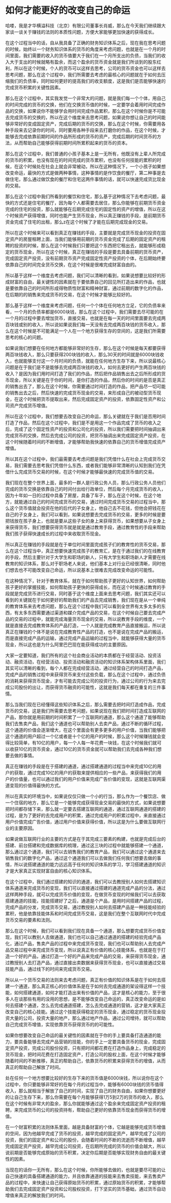 # 如何才能更好的改变自己的命运

哈喽，我是才华横溢科技（北京）有限公司董事长肖威，那么在今天我们继续跟大家谈一谈关于赚钱的法则的本质性问题，方便大家能够更加快速的获得成长。

在这个过程当中的话，自从我具备了正确的财务知识体系之后，现在我在思考问题的时候，始终以一个财务知识体系的货币的角度来考虑问题，也就是在一个月的时间里面，我们需要的收入的货币值要大于我们在一个月所支出的负债，当我们的收入大于支出的时候就略有盈余，而这个盈余的货币资金就是我们所谈到的股东红利，所以在这个时候，个人的货币可以这样去思考，公司的货币资金也可以这样去思考问题，那么在这个过程中，我们所需要去考虑的最核心的问题就在于如何去压缩我们的负债率，同时如何更好的提高我们的收支额度，这是我们是否能够快速的完成货币积累的关键性因素。

那么在这个过程中，其实我发觉一个非常大的问题，就是我们每一个个体，用自己的时间完成的货币的交换，他们在交换货币值的时候，一定要学会着用时间完成作品的交换，如果说你不能够学会用时间完成作品累积，那么在这个时候你是不可能去完成货币的交换的，所以在这个维度来去思考问题，如果说你想让自己的时间能够非常好的变成固定资产，完成后期的货币的交换，那么在这个时候，你需要用各种手段来去记录你的时间，同时要用各种手段来去打磨你的作品，在这个时候，才能够去完成依靠前期时间的作品所形成的货币的资产，完成后期的时间货币的方法，从而帮助自己能够获得前期时间所累积起来的货币的资本。

那么在这个过程中，我们普通的小孩子基本上是一无所有，他既没有上辈人所完成的货币的积累，也没有现在的时间完成的货币累积，也没有任何技能的累积的时候，在这个时候处在社会上就会非常被动，所以在这种情况下，一个小孩子如果想改变命运，最快的方式是做两种事情，这种事情的是作饮食的餐厅，第二种事是去做住宅，那么通过做饮食的餐厅和住宅这两件事情的话，就可以快速完成货比现金的交易。

那么在这个过程中我们所看到的餐饮和住宅，那么基于这种情况下去考虑问题，最快的方式还是住宅的餐厅，因为每个人都需要去居住，那么你能够在前期货币资金完成的住宅的投资，那么就能够在后期完成住宅的固定性的资产的增值，所以在这个时候资产获得增值，同时也能产生货币现金，所以真正赚钱的手段，是前期货币资金完成了住宅的出租，那么z在这个时候了才能在后期完成现金的交易。

所以在这个时候来可以看到真正在赚钱的手段，主要就是完成货币现金的投资在固定资产的房屋租聘上面，当我们能够用前期的货币资金完成了后期的固定资产的租聘的投资的时候，那么在这个时候我们只要把这个东西把它租出去，就能够形成稳定的货币现金，所以在这个时候，真正在赚钱的手段是要去具备前期的货币资产，完成固定资产投资，没有前期货币资产完成固定性资产投资的个体，在后期始终要依靠自己的时间完全货币交换，在这个时候是很难完成财富自由的。

所以基于这样一个维度去考虑问题，我们可以清晰的看到，如果说想要比较好的形成财富的自由，最关键性的因素就在于要依靠自己的回见所打造出来的作品，也就是要依靠自己的时间所形成得物质性财富和精神财富，通过前期的数字化的作品，在后期的的销售来完成货币的交易，在这个时候才能够比较好的。

那么基于这样一个维度来考虑问题，任何一个个体在任何地方立足，它的负债率来看，一个月的负债率都是6000块钱，那么在这个过程中，我们需要去尽可能的在一个月的过程中要去增加货币，直接交易，也就是在每一天的时间里面要去完成两百块钱或别的收入，所以说如果说我们每一天没有去完成两百块钱的货币收入，那么在这个时候是不可能满足一个人在一个地方获得生存的空间的，这是我们所需要思考的核心的问题。

如果说我们想要在任何地方都能够非常好的生存，那么在这个时候是每天都要获得两百块钱收入，那么只要获得200块钱的收入，那么30天的时间就是6000块钱收入，也就能够支付这一个月时间的负债，就能在任何地方生存下来，所以说最核心问题是在于我们是不是能够去完成两百块钱的收入，如何去更好的产生两百块钱的收入？是因为我们用时间打造了我们的作品，然后把作品销售出去之后所形成的货币现金，所以关键是在于你的时间，是你打造的作品，然后你的时间的是否是真正的销售出去了，那么在这个时候，你需要通过时间打造的作品，把产品尽一切可能的销售出去之后，然后快速的完成货币现金的交易，来形成自己的被动型货币现金，在这个时候把货币提取出来，然后完成固定资产的投资，依靠固定性资产和公司资产完成货币增值。

所以在这个过程中，我们想要去改变自己的命运，那么关键就在于我们是否用时间打造了作品，然后在这个过程中，我们是不是用这一个作品完成了货币的收入之后，完成了这个固定性资产的投资和公司化的投资，所以我们需要把时间抽调出来完成货币的交换，然后去完成公司的投资，把货币抽调出来完成固定资产投资，在这个时候随着时间的不断增值，才能够帮助我快速的依靠自己的货币增值完成资产增值。

所以其在这个过程中，我们最需要去考虑问题是我们凭借什么在社会上完成货币交易，我们需要去思考我们凭借什么东西，或者我们能够非常清晰的认知到我们在凭借什么完成货币交易的时候，在这个时候才能够最快速的完成货币值的交易。

我们现在在整个世界上面，最多的一群人是行政公务人员，那么行政公务人员他们完成的货币交换是依靠自己的时间付出给行政单位，然后每个月完成货币的收入，因为十年如一日的过程中具备了房屋，具备了车子，那么在这个时候，在这个地方，就能通过自己的时间完成货币的交易，通过时间完成货币交易的过程当中，那么这个货币值就会投资在他的后代的子女身上，他自己去不花钱，但他会把钱花在自己的子女身上，我们可以看到，如果说想要去完成货币的交易，更多的时候是要把钱放在孩子身上，也就是要从这些子女的身上来获得货币，如果想要从子女身上来获得货币，我们想要获得货币就是就是通过教育手段，通过教育性的手段来帮助我们孩子获得快速成长的过程中来收取货币现金。

所以真正在赚钱的手段就是在于单位时间里面完成孩子们的教育性的货币交易，那么在这个过程当中，真正想要快速完成孩子的教育汇，是在于通过我们的在线教育的手段，然后主要针对于大学生和职场的新人，只有大学生和职场新人才需要在线教育的知识体系，那么对于职场老人来说，他们基本上对行业已经很清晰，同时他们想去也不可能改变自己命运，所以说基本上很难去完成改变命运的可能性。

在这种情况下，针对于教育体系，就在于如何帮助孩子更好的认知世界，如何帮助孩子更好的掌握技能，如何帮助孩子更快的获得成长，而在这个时候通过教育的手段就是完成货币进行交易，同时基于这个维度上面来去思考问题，我们其实还可以看到的关键就在于如何更好的帮助我们的产品去完成销售，我们现在是从一个单纯的教育体系来去考虑问题，那么在这个过程中我们可以看到全世界有太多太多的东西，有太多东西需要通过渠道和媒介完成产品的交易，在这个时候自己要去完成产品的交易的过程中，就能完成海量货币现金的交易，所以说教育手段的维度，一个就是直接去完成教育体系的产品打造，一个人就是完成教育产品直接搬运，所以说真正在赚钱的个体不是说在完成教育性产品的打造，也不是说在完成产品的搬运，而是直接完成产品的运输，通过完成产品运输的过程当中，就能够获得大量的货币现金，所以这也是为什么阿里巴巴现在能获得成功的主要原因。

大家一定要知道，我们所有的这个社会商业活动的本质都在于经营活动、投资活动、融资活动，在经营活动、投资活动和融资活动的知识体系架构体系里面，我们其实可以清晰的看到，每个人都在完成经营活动，通过经营自己的时间打造产品，完成产品的销售过程中来获得货币来支付这些负载，那么在这个过程中，通过负债的消耗来获得货币现金，才有可能去完成公司的投资行为，通过公司的行为来去完成公司股份的出让，而获得货币融资的可能性，这就是我们每天都在重复的三件事情。

那么当我们现在已经懂得这些知识体系之后，那么需要去把时间打造成作品，完成货币的交易，这是我们所需要去思考问题，如果说现在我们把时间打造成互联网的产品，那你就是用前期的时间积累了一个互联网的通道，那么这个通道了能够帮助我们去售卖产品，我们这个通道也可以帮助别人去卖产品，通过不断的循环过程，这个通道的价值会逐渐增大，在这个里面会有更多更多的用户价值，当我们能够把这个通道的用户超过一个亿或者是十个亿的用户的时候，那么这个时候赚钱就会变得比较简单，有10亿的用户，每一个人每一年花费一块钱，在这个时候我们就可以收获10亿的货币资金，通过10亿的货币资金就可以帮助我们去完成各种我们想要去做的事情。

真正在赚钱的手段是在于搭建的通道，通过搭建通道的过程当中来完成10亿的用户的获取，通过完成10亿的用户的获取来提供相应的一些产品，来获得我们的用户的价值量，也可以通过我们的用户价值来完成广告价值的变现，这就是互联网渠道变现的价值得最快的方式。

所以在真实的环境当中，如果说仅仅只做一个小的行当，那么作为一个餐饮店、做一个住宿的地方，那么它是一个能够完成获得现金交易的最快的方式，如果说想要把时间都存储下来，那么就一定要去搭建互联网的通道，通过互联网通道的搭建的过程，是为了更好的去完成用户的积累，通过完成用户的积累过程中，来直接通过用户价值完成广告价值，通过用户价值来获得价值，所以这是为什么要做互联网行业的主要原因。

如果说做互联网行业的主要的方式是在于其完成三要素的构建，也就是完成后台的搭建、前台搭建和完成数据库的梳理，通过这三块的过程中就能够搭建一个通道，那么通过这个通道，我们可以去销售我们的教育产品，我们可以通过这个通道来去销售我们的数字化产品，通过这个通道我们可以去做我们任何我们想要去做的事情，所以说搭建通道的能力远远高于任何的知识体系的学习，学习搭建通道的知识才是大家真正实现财富自由的核心知识体系。

在这个过程中，我们通过搭建的知识的通道，我们可以去教授别人如何去搭建知识体系通道来完成货币的变现，我们可以直接通过搭建的通道完成产品的分法，通过这样两种手段，就可以完成货币价值的变现，在做货币变现的时候我们可以去获取搭建通道的技能，技能搭建好了之后，通道是个产品，是用时间搭建产品的过程，完成产品的分发，完成货币交易，通过教授别人如何去搭建产品是一种技能经验的累积，他是依靠技能体系和时间完成货币交易，这是我们在整个互联网时代中完成货币交易的要素和法则。

那么在这个时候，我们可以看到我们现在具备一个通道，那么想要完成货币价值变现，我们可以教别人去做通道，我们也可以自己通过通道的搭建的经验完成产品化，通过产品，售卖产品的过程中来完成货币变现，我们也可以帮助别人去完成产品交易过程中来完成货币变现，所以说真正有价值的核心技能体系，也就是在于打造一个好的产品，通过打造一个好的产品来完成产品的交易，来获得货币现金，通过教授别人去打造产品，通过直接出卖数据来获得货币现金，也可以直接通过交易技能产品，通过线下的时间来完成货币交易。

所以从一个货币交易的法则来去考虑问题，真正有价值的知识体系是在于如何去搭建一个通道，那么真正核心的价值体系是在于如何去完成通道的架设得这样一个技能，如何搭建通道，如何才能打造出来有价值的产品，这才是核心的能力，至于很多人在谈那些有用的没用的思想，是不能够改变自己命运的，真正改变命运的是如何去搭建个通道，怎么去完成通道搭建，怎么去完成通道的营销，这才是大家真正改变自己的核心技能。通过这个技能获得稳定的货币现金，通过稳定的货币现金投资大量的公司，投资大量的地产，那么通过地产作品，通过公司增持，就可以帮助自己完成货币增值，实现依靠货币获得货币的的可能性。

如果你想要改变自己命运的最关键性的因素就在于你的手上要具备打造通道的能力，要具备能够去完成产品营销的技能，你的手上一定要具备货币的现金，完成固定资产投资，完成公司股份投资，只有把时间都花费在打造作品身上，完成稳定的货币现金，把时间花费在打造固定资产，打造公司的股权上面，在这个时候才能够随着时间的不断推移，真正的帮助自己，依靠货币的积累来获得货币的增值，从而真正的帮助自己解放了时间。

处在任何一个地方想要比较好的生存下来的货币值是6000块钱，所以说你在这个过程中，你只要能够非常好的在每个月的过程当中，能够有6000块钱的货币值得收入，那么就相当于解放了自己的时间，实现了自己的财务自由，如果你想要更好的让自己生存下来，那么你需要在每个月能够获得1万5到2万的货币的收入，那么在这个时候有非常大的盈余，那么你就能够通过这个盈余来完成固定资产投资的租聘，来完成货币的公司的投资持有，帮助自己更好的依靠货币现金而获得货币的增值。

在一个财富积累的法则体系里面，越是具备财富的个体，它越是能够完成货币增值的空间，因为他越早完成了货币的投资，越早完成的固定资产，越早完成了公司的投资，我们的固定资产和公司的股份，会随着时间的不断的流逝而不断增值，越早完成固定资产投资，越早完成公司投资，在后期所完成的货币的价值会越大，所以说前期是否能够完成原始的货币积累，决定你后期是否能够实现财务自由的最关键性的因素。

当现在的话你一无所有，那么在这个时候，你所能够去做的，也就是要尽可能的让自己快速的具备搭建通道的能力，并且依靠通道的技能来去售卖技能，来去售卖产品的过程中，来快速让自己获得原始货币的积累，通过原始货币的积累，才能够帮助我们去完成固定资产投资和公司股权投资，打下坚实的货币基础，通过货币自动增值来真正的解放我们的时间。
